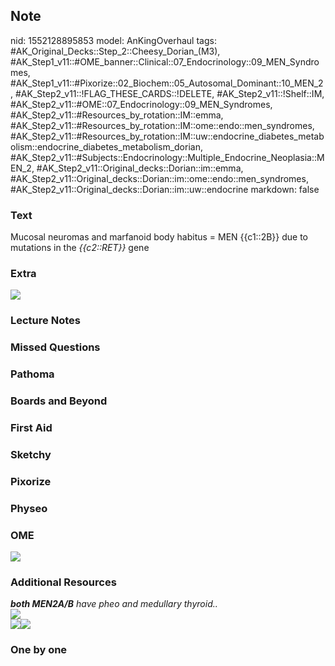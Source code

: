 ## Note
nid: 1552128895853
model: AnKingOverhaul
tags: #AK_Original_Decks::Step_2::Cheesy_Dorian_(M3), #AK_Step1_v11::#OME_banner::Clinical::07_Endocrinology::09_MEN_Syndromes, #AK_Step1_v11::#Pixorize::02_Biochem::05_Autosomal_Dominant::10_MEN_2, #AK_Step2_v11::!FLAG_THESE_CARDS::!DELETE, #AK_Step2_v11::!Shelf::IM, #AK_Step2_v11::#OME::07_Endocrinology::09_MEN_Syndromes, #AK_Step2_v11::#Resources_by_rotation::IM::emma, #AK_Step2_v11::#Resources_by_rotation::IM::ome::endo::men_syndromes, #AK_Step2_v11::#Resources_by_rotation::IM::uw::endocrine_diabetes_metabolism::endocrine_diabetes_metabolism_dorian, #AK_Step2_v11::#Subjects::Endocrinology::Multiple_Endocrine_Neoplasia::MEN_2, #AK_Step2_v11::Original_decks::Dorian::im::emma, #AK_Step2_v11::Original_decks::Dorian::im::ome::endo::men_syndromes, #AK_Step2_v11::Original_decks::Dorian::im::uw::endocrine
markdown: false

### Text
Mucosal neuromas and marfanoid body habitus = MEN {{c1::2B}} due to
mutations in the <i>{{c2::RET}}</i> gene

### Extra
<img src="paste-1986765971783683.jpg">

### Lecture Notes


### Missed Questions


### Pathoma


### Boards and Beyond


### First Aid


### Sketchy


### Pixorize


### Physeo


### OME
<div class="ome-widget">
  <a href=
  "https://onlinemeded.org/spa/endocrinology/men-syndromes/acquire?ref=anki">
  <img src="_OME_AnkiFlashcards_Lesson_4.png"></a>
</div>

### Additional Resources
<div>
  <i><b>both MEN2A/B</b> have pheo and medullary thyroid..</i>
</div>
<div></div>
<div>
  <i><img src="paste-1986765971783683.jpg" style="" class=""></i>
</div>
<div>
  <i><img src="paste-1814653747331073.jpg" style="" class=
  ""></i><i><img src="paste-4327944054898689.jpg" style="" class=
  ""></i>
</div>

### One by one

